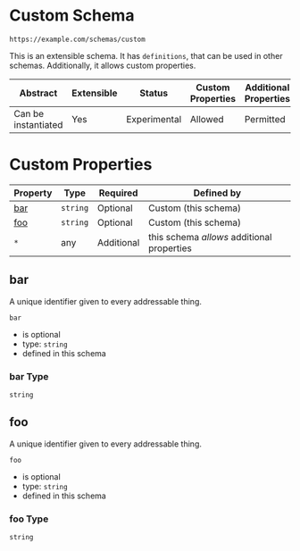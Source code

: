 
# Custom Schema

```
https://example.com/schemas/custom
```

This is an extensible schema. It has `definitions`, that can be used in other schemas. Additionally, it allows custom properties.

| Abstract | Extensible | Status | Custom Properties | Additional Properties | Defined In |
|----------|------------|--------|-------------------|-----------------------|------------|
| Can be instantiated | Yes | Experimental | Allowed | Permitted | [custom.schema.json](custom.schema.json) |

# Custom Properties

| Property | Type | Required | Defined by |
|----------|------|----------|------------|
| [bar](#bar) | `string` | Optional | Custom (this schema) |
| [foo](#foo) | `string` | Optional | Custom (this schema) |
| `*` | any | Additional | this schema *allows* additional properties |

## bar

A unique identifier given to every addressable thing.

`bar`
* is optional
* type: `string`
* defined in this schema

### bar Type


`string`






## foo

A unique identifier given to every addressable thing.

`foo`
* is optional
* type: `string`
* defined in this schema

### foo Type


`string`





